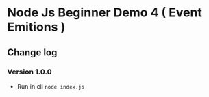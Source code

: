 # Node Js Beginner Demo 4 ( Event Emitions )

## Change log

### Version 1.0.0

- Run in cli `node index.js`
